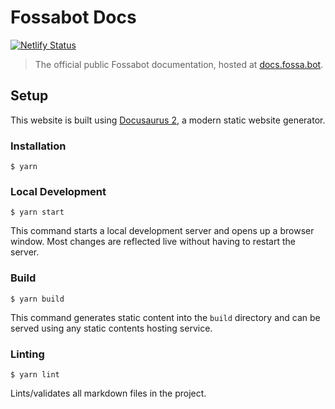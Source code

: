 # Fossabot Docs

[![Netlify Status](https://api.netlify.com/api/v1/badges/42138592-e5d9-471e-8d93-9ccecbfa6800/deploy-status)](https://app.netlify.com/sites/fossabot-docs/deploys)

> The official public Fossabot documentation, hosted at [docs.fossa.bot](https://docs.fossa.bot).

## Setup

This website is built using [Docusaurus 2](https://docusaurus.io/), a modern static website generator.

### Installation

```
$ yarn
```

### Local Development

```
$ yarn start
```

This command starts a local development server and opens up a browser window. Most changes are reflected live without having to restart the server.

### Build

```
$ yarn build
```

This command generates static content into the `build` directory and can be served using any static contents hosting service.

### Linting

```
$ yarn lint
```

Lints/validates all markdown files in the project.

